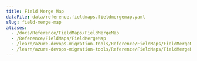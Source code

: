 ```yaml
---
title: Field Merge Map
dataFile: data/reference.fieldmaps.fieldmergemap.yaml
slug: field-merge-map
aliases:
  - /docs/Reference/FieldMaps/FieldMergeMap
  - /Reference/FieldMaps/FieldMergeMap
  - /learn/azure-devops-migration-tools/Reference/FieldMaps/FieldMergeMap
  - /learn/azure-devops-migration-tools/Reference/FieldMaps/FieldMergeMap/index.md
---
```

